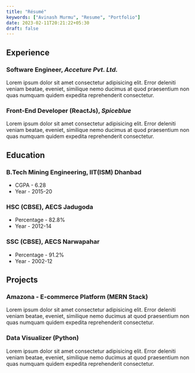 ```yaml
---
title: "Résumé"
keywords: ["Avinash Murmu", "Resume", "Portfolio"]
date: 2023-02-11T20:21:22+05:30
draft: false
---
```



## Experience
### Software Engineer, *Acceture Pvt. Ltd.*
Lorem ipsum dolor sit amet consectetur adipisicing elit. Error deleniti veniam beatae, eveniet, similique nemo ducimus at quod praesentium non quas numquam quidem expedita reprehenderit consectetur.

### Front-End Developer (ReactJs), *Spiceblue*
Lorem ipsum dolor sit amet consectetur adipisicing elit. Error deleniti veniam beatae, eveniet, similique nemo ducimus at quod praesentium non quas numquam quidem expedita reprehenderit consectetur.

## Education
### B.Tech Mining Engineering, IIT(ISM) Dhanbad
* CGPA - 6.28
* Year - 2015-20

### HSC (CBSE), AECS Jadugoda
* Percentage - 82.8%
* Year - 2012-14

### SSC (CBSE), AECS Narwapahar
* Percentage - 91.2%
* Year - 2002-12

## Projects
### Amazona - E-commerce Platform (MERN Stack)
Lorem ipsum dolor sit amet consectetur adipisicing elit. Error deleniti veniam beatae, eveniet, similique nemo ducimus at quod praesentium non quas numquam quidem expedita reprehenderit consectetur.

### Data Visualizer (Python)
Lorem ipsum dolor sit amet consectetur adipisicing elit. Error deleniti veniam beatae, eveniet, similique nemo ducimus at quod praesentium non quas numquam quidem expedita reprehenderit consectetur.
